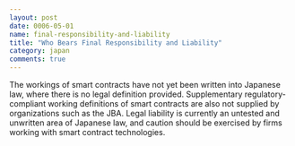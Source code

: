 ```yaml
---
layout: post
date: 0006-05-01
name: final-responsibility-and-liability
title: "Who Bears Final Responsibility and Liability"
category: japan
comments: true
---
```


The workings of smart contracts have not yet been written into Japanese law, where there is no legal definition provided. Supplementary regulatory-compliant working definitions of smart contracts are also not supplied by organizations such as the JBA. Legal liability is currently an untested and unwritten area of Japanese law, and caution should be exercised by firms working with smart contract technologies.
